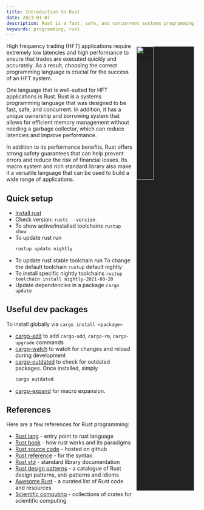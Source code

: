 ```yaml
---
title: Introduction to Rust
date: 2023-01-07
description: Rust is a fast, safe, and concurrent systems programming language that is quickly gaining popularity for writing HFT applications
keywords: programming, rust
---
```


<a href="https://www.rust-lang.org/" target="_blank" rel="noopener">
<img src="https://www.rust-lang.org/logos/rust-logo-blk.svg" alt="Rust lang" style="float: right; margin: 10px; background-color: #222" width="30%">
</a>

High frequency trading (HFT) applications require extremely low latencies and high performance to ensure that trades are executed quickly and accurately. As a result, choosing the correct programming language is crucial for the success of an HFT system.

One language that is well-suited for HFT applications is Rust. Rust is a systems programming language that was designed to be fast, safe, and concurrent. In addition, it has a unique ownership and borrowing system that allows for efficient memory management without needing a garbage collector, which can reduce latencies and improve performance.

In addition to its performance benefits, Rust offers strong safety guarantees that can help prevent errors and reduce the risk of financial losses. Its macro system and rich standard library also make it a versatile language that can be used to build a wide range of applications.

## Quick setup

- [Install rust](https://www.rust-lang.org/tools/install)
- Check version: `rustc --version`
- To show active/installed toolchains `rustup show`
- To update rust run
  ```js
  rustup update nightly
  ```
- To update rust stable toolchain run
  To change the default toolchain `rustup` default nightly`
- To install specific nightly toolchains `rustup toolchain install nightly-2021-08-20`
- Update dependencies in a package `cargo update`

## Useful dev packages

To install globally via `cargo install <package>`

- [cargo-edit](https://github.com/killercup/cargo-edit) to add `cargo-add`, `cargo-rm`, `cargo-upgrade` commands
- [cargo-watch](https://crates.io/crates/cargo-watch) to watch for changes and reload during development
- [cargo-outdated](https://github.com/kbknapp/cargo-outdated) to check for outdated packages.
  Once installed, simply
  ```js
  cargo outdated
  ```
- [cargo-expand](https://github.com/dtolnay/cargo-expand) for macro expansion.

## References

Here are a few references for Rust programming:

- [Rust lang](https://www.rust-lang.org/) - entry point to rust language
- [Rust book](https://doc.rust-lang.org/book/) - how rust works and its paradigms
- [Rust source code](https://github.com/rust-lang/rust) - hosted on github
- [Rust reference](https://doc.rust-lang.org/reference/index.html) - for the syntax
- [Rust std](https://doc.rust-lang.org/std/index.html) - standard library documentation
- [Rust design patterns](https://rust-unofficial.github.io/patterns/) - a catalogue of Rust design patterns, anti-patterns and idioms
- [Awesome Rust](https://github.com/rust-unofficial/awesome-rust) - a curated list of Rust code and resources
- [Scientific computing](http://www.arewelearningyet.com/scientific-computing/) - collections of crates for scientific computing
